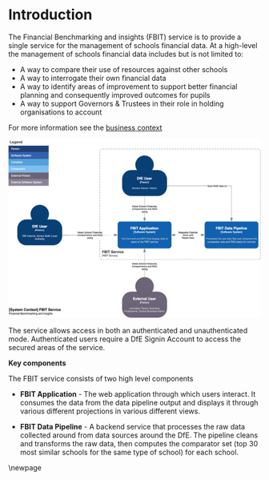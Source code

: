 # Introduction

The Financial Benchmarking and insights (FBIT) service is to provide a single service for the management of schools financial data. At a high-level the management of schools financial data includes but is not limited to: 

* A way to compare their use of resources against other schools
* A way to interrogate their own financial data 
* A way to identify areas of improvement to support better financial planning and consequently improved outcomes for pupils 
* A way to support Governors & Trustees in their role in holding organisations to account 

For more information see the [business context](./2_Business-Context.md)

![System Context](./images/System-Context.png)

The service allows access in both an authenticated and unauthenticated mode. Authenticated users require a DfE Signin Account to access the secured areas of the service. 

**Key components**

The FBIT service consists of two high level components

* **FBIT Application** - The web application through which users interact. It consumes the data from the data pipeline output and displays it through various different projections in various different views. 

* **FBIT Data Pipeline** - A backend service that processes the raw data collected around from data sources around the DfE. The pipeline cleans and transforms the raw data, then computes the comparator set (top 30 most similar schools for the same type of school) for each school.

<!-- Leave the rest of this page blank -->
\newpage